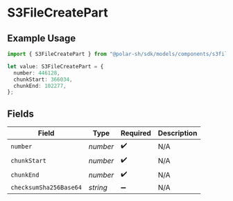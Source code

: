 # S3FileCreatePart

## Example Usage

```typescript
import { S3FileCreatePart } from "@polar-sh/sdk/models/components/s3filecreatepart.js";

let value: S3FileCreatePart = {
  number: 446128,
  chunkStart: 366034,
  chunkEnd: 102277,
};
```

## Fields

| Field                  | Type                   | Required               | Description            |
| ---------------------- | ---------------------- | ---------------------- | ---------------------- |
| `number`               | *number*               | :heavy_check_mark:     | N/A                    |
| `chunkStart`           | *number*               | :heavy_check_mark:     | N/A                    |
| `chunkEnd`             | *number*               | :heavy_check_mark:     | N/A                    |
| `checksumSha256Base64` | *string*               | :heavy_minus_sign:     | N/A                    |